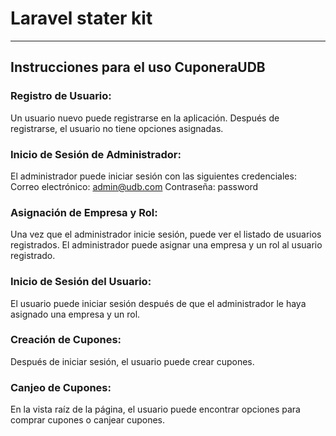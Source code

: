 # Laravel stater kit

<hr />



## Instrucciones para el uso CuponeraUDB




### Registro de Usuario:
Un usuario nuevo puede registrarse en la aplicación.
Después de registrarse, el usuario no tiene opciones asignadas.


### Inicio de Sesión de Administrador:
El administrador puede iniciar sesión con las siguientes credenciales:
Correo electrónico: admin@udb.com
Contraseña: password


### Asignación de Empresa y Rol:
Una vez que el administrador inicie sesión, puede ver el listado de usuarios registrados.
El administrador puede asignar una empresa y un rol al usuario registrado.


### Inicio de Sesión del Usuario:
El usuario puede iniciar sesión después de que el administrador le haya asignado una empresa y un rol.


### Creación de Cupones:
Después de iniciar sesión, el usuario puede crear cupones.


### Canjeo de Cupones:
En la vista raíz de la página, el usuario puede encontrar opciones para comprar cupones o canjear cupones.
